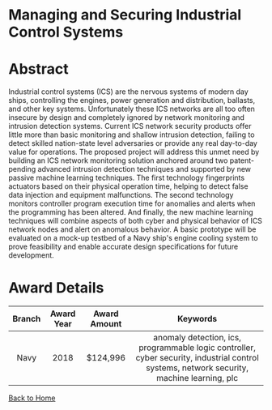 
Managing and Securing Industrial Control Systems
================================================

# Abstract


Industrial control systems (ICS) are the nervous systems of modern day ships, controlling the engines, power generation and distribution, ballasts, and other key systems. Unfortunately these ICS networks are all too often insecure by design and completely ignored by network monitoring and intrusion detection systems. Current ICS network security products offer little more than basic monitoring and shallow intrusion detection, failing to detect skilled nation-state level adversaries or provide any real day-to-day value for operations. The proposed project will address this unmet need by building an ICS network monitoring solution anchored around two patent-pending advanced intrusion detection techniques and supported by new passive machine learning techniques. The first technology fingerprints actuators based on their physical operation time, helping to detect false data injection and equipment malfunctions. The second technology monitors controller program execution time for anomalies and alerts when the programming has been altered. And finally, the new machine learning techniques will combine aspects of both cyber and physical behavior of ICS network nodes and alert on anomalous behavior. A basic prototype will be evaluated on a mock-up testbed of a Navy ship's engine cooling system to prove feasibility and enable accurate design specifications for future development.  

# Award Details

|Branch|Award Year|Award Amount|Keywords|
| :---: | :---: | :---: | :---: |
|Navy|2018|$124,996|anomaly detection, ics, programmable logic controller, cyber security, industrial control systems, network security, machine learning, plc|
  
  


[Back to Home](https://github.com/chrischow/dod_sbir_awards/Reports/JH/#1974)